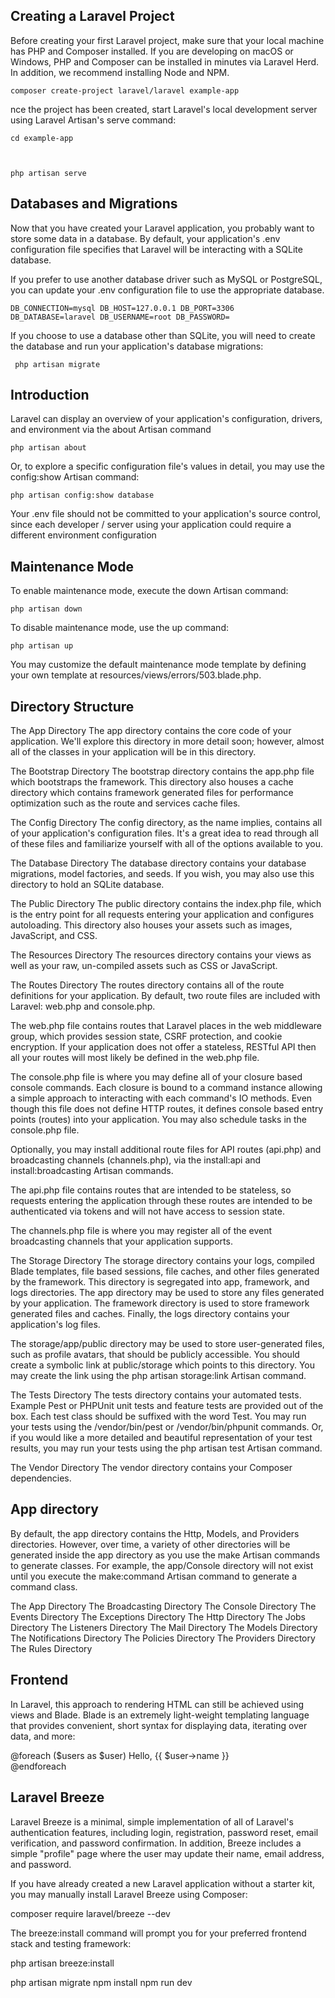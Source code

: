 ## Creating a Laravel Project
Before creating your first Laravel project, make sure that your local machine has PHP and Composer installed. If you are developing on macOS or Windows, PHP and Composer can be installed in minutes via Laravel Herd. In addition, we recommend installing Node and NPM.

<code>composer create-project laravel/laravel example-app
</code>

nce the project has been created, start Laravel's local development server using Laravel Artisan's serve command:

<code>cd example-app

php artisan serve</code>

## Databases and Migrations
Now that you have created your Laravel application, you probably want to store some data in a database. By default, your application's .env configuration file specifies that Laravel will be interacting with a SQLite database.

If you prefer to use another database driver such as MySQL or PostgreSQL, you can update your .env configuration file to use the appropriate database.

<code>DB_CONNECTION=mysql
DB_HOST=127.0.0.1
DB_PORT=3306
DB_DATABASE=laravel
DB_USERNAME=root
DB_PASSWORD=</code>

If you choose to use a database other than SQLite, you will need to create the database and run your application's database migrations:

<code> php artisan migrate</code>

## Introduction
Laravel can display an overview of your application's configuration, drivers, and environment via the about Artisan command

<code>php artisan about</code>

Or, to explore a specific configuration file's values in detail, you may use the config:show Artisan command:

<code>php artisan config:show database</code>

Your .env file should not be committed to your application's source control, since each developer / server using your application could require a different environment configuration

## Maintenance Mode
To enable maintenance mode, execute the down Artisan command:

<code>php artisan down</code>

To disable maintenance mode, use the up command:

<code>php artisan up</code>

You may customize the default maintenance mode template by defining your own template at resources/views/errors/503.blade.php.


## Directory Structure

The App Directory
The app directory contains the core code of your application. We'll explore this directory in more detail soon; however, almost all of the classes in your application will be in this directory.

The Bootstrap Directory
The bootstrap directory contains the app.php file which bootstraps the framework. This directory also houses a cache directory which contains framework generated files for performance optimization such as the route and services cache files.

The Config Directory
The config directory, as the name implies, contains all of your application's configuration files. It's a great idea to read through all of these files and familiarize yourself with all of the options available to you.

The Database Directory
The database directory contains your database migrations, model factories, and seeds. If you wish, you may also use this directory to hold an SQLite database.

The Public Directory
The public directory contains the index.php file, which is the entry point for all requests entering your application and configures autoloading. This directory also houses your assets such as images, JavaScript, and CSS.

The Resources Directory
The resources directory contains your views as well as your raw, un-compiled assets such as CSS or JavaScript.

The Routes Directory
The routes directory contains all of the route definitions for your application. By default, two route files are included with Laravel: web.php and console.php.

The web.php file contains routes that Laravel places in the web middleware group, which provides session state, CSRF protection, and cookie encryption. If your application does not offer a stateless, RESTful API then all your routes will most likely be defined in the web.php file.

The console.php file is where you may define all of your closure based console commands. Each closure is bound to a command instance allowing a simple approach to interacting with each command's IO methods. Even though this file does not define HTTP routes, it defines console based entry points (routes) into your application. You may also schedule tasks in the console.php file.

Optionally, you may install additional route files for API routes (api.php) and broadcasting channels (channels.php), via the install:api and install:broadcasting Artisan commands.

The api.php file contains routes that are intended to be stateless, so requests entering the application through these routes are intended to be authenticated via tokens and will not have access to session state.

The channels.php file is where you may register all of the event broadcasting channels that your application supports.

The Storage Directory
The storage directory contains your logs, compiled Blade templates, file based sessions, file caches, and other files generated by the framework. This directory is segregated into app, framework, and logs directories. The app directory may be used to store any files generated by your application. The framework directory is used to store framework generated files and caches. Finally, the logs directory contains your application's log files.

The storage/app/public directory may be used to store user-generated files, such as profile avatars, that should be publicly accessible. You should create a symbolic link at public/storage which points to this directory. You may create the link using the php artisan storage:link Artisan command.

The Tests Directory
The tests directory contains your automated tests. Example Pest or PHPUnit unit tests and feature tests are provided out of the box. Each test class should be suffixed with the word Test. You may run your tests using the /vendor/bin/pest or /vendor/bin/phpunit commands. Or, if you would like a more detailed and beautiful representation of your test results, you may run your tests using the php artisan test Artisan command.

The Vendor Directory
The vendor directory contains your Composer dependencies.


## App directory
By default, the app directory contains the Http, Models, and Providers directories. However, over time, a variety of other directories will be generated inside the app directory as you use the make Artisan commands to generate classes. For example, the app/Console directory will not exist until you execute the make:command Artisan command to generate a command class.

The App Directory
The Broadcasting Directory
The Console Directory
The Events Directory
The Exceptions Directory
The Http Directory
The Jobs Directory
The Listeners Directory
The Mail Directory
The Models Directory
The Notifications Directory
The Policies Directory
The Providers Directory
The Rules Directory


## Frontend

In Laravel, this approach to rendering HTML can still be achieved using views and Blade. Blade is an extremely light-weight templating language that provides convenient, short syntax for displaying data, iterating over data, and more:

<div>
    @foreach ($users as $user)
        Hello, {{ $user->name }} <br />
    @endforeach
</div>


## Laravel Breeze
Laravel Breeze is a minimal, simple implementation of all of Laravel's authentication features, including login, registration, password reset, email verification, and password confirmation. In addition, Breeze includes a simple "profile" page where the user may update their name, email address, and password.

If you have already created a new Laravel application without a starter kit, you may manually install Laravel Breeze using Composer:

composer require laravel/breeze --dev

The breeze:install command will prompt you for your preferred frontend stack and testing framework:

php artisan breeze:install

php artisan migrate
npm install
npm run dev


